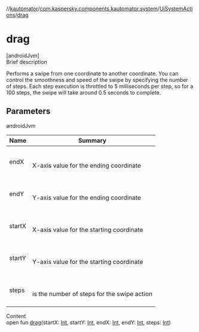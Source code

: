 //[kautomator](../../index.md)/[com.kaspersky.components.kautomator.system](../index.md)/[UiSystemActions](index.md)/[drag](drag.md)



# drag  
[androidJvm]  
Brief description  


Performs a swipe from one coordinate to another coordinate. You can control the smoothness and speed of the swipe by specifying the number of steps. Each step execution is throttled to 5 milliseconds per step, so for a 100 steps, the swipe will take around 0.5 seconds to complete.



## Parameters  
  
androidJvm  
  
|  Name|  Summary| 
|---|---|
| endX| <br><br>X-axis value for the ending coordinate<br><br>
| endY| <br><br>Y-axis value for the ending coordinate<br><br>
| startX| <br><br>X-axis value for the starting coordinate<br><br>
| startY| <br><br>Y-axis value for the starting coordinate<br><br>
| steps| <br><br>is the number of steps for the swipe action<br><br>
  
  
Content  
open fun [drag](drag.md)(startX: [Int](https://kotlinlang.org/api/latest/jvm/stdlib/kotlin/-int/index.html), startY: [Int](https://kotlinlang.org/api/latest/jvm/stdlib/kotlin/-int/index.html), endX: [Int](https://kotlinlang.org/api/latest/jvm/stdlib/kotlin/-int/index.html), endY: [Int](https://kotlinlang.org/api/latest/jvm/stdlib/kotlin/-int/index.html), steps: [Int](https://kotlinlang.org/api/latest/jvm/stdlib/kotlin/-int/index.html))  



